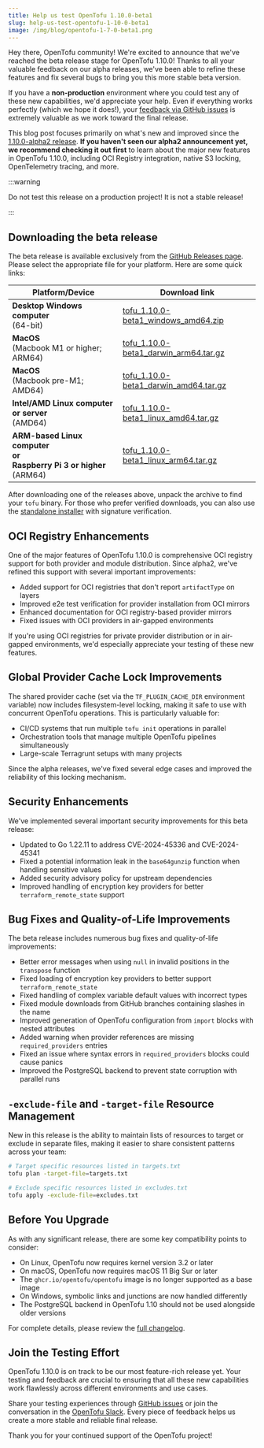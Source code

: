 ```yaml
---
title: Help us test OpenTofu 1.10.0-beta1
slug: help-us-test-opentofu-1-10-0-beta1
image: /img/blog/opentofu-1-7-0-beta1.png
---
```


Hey there, OpenTofu community! We're excited to announce that we've reached the beta release stage for OpenTofu 1.10.0! Thanks to all your valuable feedback on our alpha releases, we've been able to refine these features and fix several bugs to bring you this more stable beta version.

If you have a **non-production** environment where you could test any of these new capabilities, we'd appreciate your help. Even if everything works perfectly (which we hope it does!), your [feedback via GitHub issues](https://github.com/opentofu/opentofu/issues/new/choose) is extremely valuable as we work toward the final release.

This blog post focuses primarily on what's new and improved since the [1.10.0-alpha2 release](/blog/help-us-test-opentofu-1-10-0-alpha2/). **If you haven't seen our alpha2 announcement yet, we recommend checking it out first** to learn about the major new features in OpenTofu 1.10.0, including OCI Registry integration, native S3 locking, OpenTelemetry tracing, and more.

:::warning

Do not test this release on a production project! It is not a stable release!

:::

## Downloading the beta release

The beta release is available exclusively from the [GitHub Releases page](https://github.com/opentofu/opentofu/releases/tag/v1.10.0-beta1). Please select the appropriate file for your platform. Here are some quick links:

| Platform/Device                                                                 | Download link                                                                                                                                       |
| ------------------------------------------------------------------------------- | --------------------------------------------------------------------------------------------------------------------------------------------------- |
| **Desktop Windows computer**<br />(64-bit)                                      | [tofu_1.10.0-beta1_windows_amd64.zip](https://github.com/opentofu/opentofu/releases/download/v1.10.0-beta1/tofu_1.10.0-beta1_windows_amd64.zip)     |
| **MacOS**<br />(Macbook M1 or higher; ARM64)                                    | [tofu_1.10.0-beta1_darwin_arm64.tar.gz](https://github.com/opentofu/opentofu/releases/download/v1.10.0-beta1/tofu_1.10.0-beta1_darwin_arm64.tar.gz) |
| **MacOS**<br />(Macbook pre-M1; AMD64)                                          | [tofu_1.10.0-beta1_darwin_amd64.tar.gz](https://github.com/opentofu/opentofu/releases/download/v1.10.0-beta1/tofu_1.10.0-beta1_darwin_amd64.tar.gz) |
| **Intel/AMD Linux computer or server**<br />(AMD64)                             | [tofu_1.10.0-beta1_linux_amd64.tar.gz](https://github.com/opentofu/opentofu/releases/download/v1.10.0-beta1/tofu_1.10.0-beta1_linux_amd64.tar.gz)   |
| **ARM-based Linux computer<br />or<br />Raspberry Pi 3 or higher**<br />(ARM64) | [tofu_1.10.0-beta1_linux_arm64.tar.gz](https://github.com/opentofu/opentofu/releases/download/v1.10.0-beta1/tofu_1.10.0-beta1_linux_arm64.tar.gz)   |

After downloading one of the releases above, unpack the archive to find your `tofu` binary. For those who prefer verified downloads, you can also use the [standalone installer](https://opentofu.org/docs/intro/install/standalone/) with signature verification.

## OCI Registry Enhancements

One of the major features of OpenTofu 1.10.0 is comprehensive OCI registry support for both provider and module distribution. Since alpha2, we've refined this support with several important improvements:

- Added support for OCI registries that don't report `artifactType` on layers
- Improved e2e test verification for provider installation from OCI mirrors
- Enhanced documentation for OCI registry-based provider mirrors
- Fixed issues with OCI providers in air-gapped environments

If you're using OCI registries for private provider distribution or in air-gapped environments, we'd especially appreciate your testing of these new features.

## Global Provider Cache Lock Improvements

The shared provider cache (set via the `TF_PLUGIN_CACHE_DIR` environment variable) now includes filesystem-level locking, making it safe to use with concurrent OpenTofu operations. This is particularly valuable for:

- CI/CD systems that run multiple `tofu init` operations in parallel
- Orchestration tools that manage multiple OpenTofu pipelines simultaneously
- Large-scale Terragrunt setups with many projects

Since the alpha releases, we've fixed several edge cases and improved the reliability of this locking mechanism.

## Security Enhancements

We've implemented several important security improvements for this beta release:

- Updated to Go 1.22.11 to address CVE-2024-45336 and CVE-2024-45341
- Fixed a potential information leak in the `base64gunzip` function when handling sensitive values
- Added security advisory policy for upstream dependencies
- Improved handling of encryption key providers for better `terraform_remote_state` support

## Bug Fixes and Quality-of-Life Improvements

The beta release includes numerous bug fixes and quality-of-life improvements:

- Better error messages when using `null` in invalid positions in the `transpose` function
- Fixed loading of encryption key providers to better support `terraform_remote_state`
- Fixed handling of complex variable default values with incorrect types
- Fixed module downloads from GitHub branches containing slashes in the name
- Improved generation of OpenTofu configuration from `import` blocks with nested attributes
- Added warning when provider references are missing `required_providers` entries
- Fixed an issue where syntax errors in `required_providers` blocks could cause panics
- Improved the PostgreSQL backend to prevent state corruption with parallel runs

## `-exclude-file` and `-target-file` Resource Management

New in this release is the ability to maintain lists of resources to target or exclude in separate files, making it easier to share consistent patterns across your team:

```bash
# Target specific resources listed in targets.txt
tofu plan -target-file=targets.txt

# Exclude specific resources listed in excludes.txt
tofu apply -exclude-file=excludes.txt
```

## Before You Upgrade

As with any significant release, there are some key compatibility points to consider:

- On Linux, OpenTofu now requires kernel version 3.2 or later
- On macOS, OpenTofu now requires macOS 11 Big Sur or later
- The `ghcr.io/opentofu/opentofu` image is no longer supported as a base image
- On Windows, symbolic links and junctions are now handled differently
- The PostgreSQL backend in OpenTofu 1.10 should not be used alongside older versions

For complete details, please review the [full changelog](https://github.com/opentofu/opentofu/blob/main/CHANGELOG.md).

## Join the Testing Effort

OpenTofu 1.10.0 is on track to be our most feature-rich release yet. Your testing and feedback are crucial to ensuring that all these new capabilities work flawlessly across different environments and use cases.

Share your testing experiences through [GitHub issues](https://github.com/opentofu/opentofu/issues/new/choose) or join the conversation in the [OpenTofu Slack](https://opentofu.org/slack/). Every piece of feedback helps us create a more stable and reliable final release.

Thank you for your continued support of the OpenTofu project!
